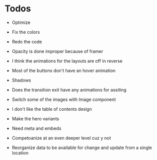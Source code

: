 # Todos

- Optimize
- Fix the colors
- Redo the code
- Opacity is done improper because of framer
- I think the animations for the layouts are off in reverse
- Most of the buttons don't have an hover animation
- Shadows
- Does the transition exit have any animations for assiting
- Switch some of the images with Image component
- I don't like the table of contents design
- Make the hero variants

- Need meta and embeds
- Competoanize at an even deeper level cuz y not 
- Reorganize data to be available for change and update from a single location